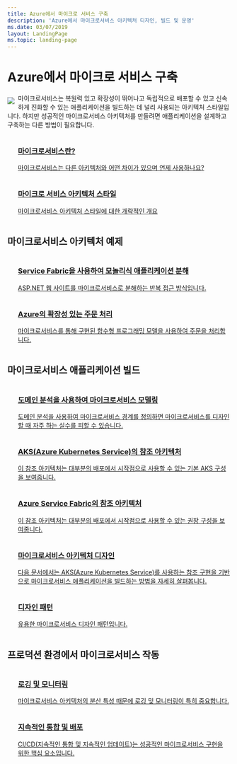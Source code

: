 ```yaml
---
title: Azure에서 마이크로 서비스 구축
description: 'Azure에서 마이크로서비스 아키텍처 디자인, 빌드 및 운영'
ms.date: 03/07/2019
layout: LandingPage
ms.topic: landing-page
---
```


# <a name="building-microservices-on-azure"></a>Azure에서 마이크로 서비스 구축

<!-- markdownlint-disable MD033 -->

<img src="../_images/microservices.svg" style="float:left; margin-top:8px; margin-right:8px; max-width: 80px; max-height: 80px;"/>

마이크로서비스는 복원력 있고 확장성이 뛰어나고 독립적으로 배포할 수 있고 신속하게 진화할 수 있는 애플리케이션을 빌드하는 데 널리 사용되는 아키텍처 스타일입니다. 하지만 성공적인 마이크로서비스 아키텍처를 만들려면 애플리케이션을 설계하고 구축하는 다른 방법이 필요합니다.

<ul  class="panelContent cardsZ">
<li style="display: flex; flex-direction: column;">
    <a href="./introduction.md" style="display: flex; flex-direction: column; flex: 1 0 auto;">
        <div class="cardSize" style="flex: 1 0 auto; display: flex;">
            <div class="cardPadding" style="display: flex;">
                <div class="card">
                    <div class="cardText">
                        <h3>마이크로서비스란?</h3>
                        <p>마이크로서비스는 다른 아키텍처와 어떤 차이가 있으며 언제 사용하나요?</p>
                    </div>
                </div>
            </div>
        </div>
    </a>
</li>
<li style="display: flex; flex-direction: column;">
    <a href="../guide/architecture-styles/microservices.md" style="display: flex; flex-direction: column; flex: 1 0 auto;">
        <div class="cardSize" style="flex: 1 0 auto; display: flex;">
            <div class="cardPadding" style="display: flex;">
                <div class="card">
                    <div class="cardText">
                        <h3>마이크로 서비스 아키텍처 스타일</h3>
                        <p>마이크로서비스 아키텍처 스타일에 대한 개략적인 개요</p>
                    </div>
                </div>
            </div>
        </div>
    </a>
</li>
</ul>

## <a name="examples-of-microservices-architectures"></a>마이크로서비스 아키텍처 예제

<ul  class="panelContent cardsZ">
<li style="display: flex; flex-direction: column;">
    <a href="../example-scenario/infrastructure/service-fabric-microservices.md" style="display: flex; flex-direction: column; flex: 1 0 auto;">
        <div class="cardSize" style="flex: 1 0 auto; display: flex;">
            <div class="cardPadding" style="display: flex;">
                <div class="card">
                    <div class="cardText">
                        <h3>Service Fabric을 사용하여 모놀리식 애플리케이션 분해</h3>
                        <p>ASP.NET 웹 사이트를 마이크로서비스로 분해하는 반복 접근 방식입니다.</p>
                    </div>
                </div>
            </div>
        </div>
    </a>
</li>
<li style="display: flex; flex-direction: column;">
    <a href="../example-scenario/data/ecommerce-order-processing.md" style="display: flex; flex-direction: column; flex: 1 0 auto;">
        <div class="cardSize" style="flex: 1 0 auto; display: flex;">
            <div class="cardPadding" style="display: flex;">
                <div class="card">
                    <div class="cardText">
                        <h3>Azure의 확장성 있는 주문 처리</h3>
                        <p>마이크로서비스를 통해 구현된 함수형 프로그래밍 모델을 사용하여 주문을 처리합니다.</p>
                    </div>
                </div>
            </div>
        </div>
    </a>
</li>
</ul>

## <a name="build-a-microservices-application"></a>마이크로서비스 애플리케이션 빌드

<ul  class="panelContent cardsZ">
<li style="display: flex; flex-direction: column;">
    <a href="./model/domain-analysis.md" style="display: flex; flex-direction: column; flex: 1 0 auto;">
        <div class="cardSize" style="flex: 1 0 auto; display: flex;">
            <div class="cardPadding" style="display: flex;">
                <div class="card">
                    <div class="cardText">
                        <h3>도메인 분석을 사용하여 마이크로서비스 모델링</h3>
                        <p>도메인 분석을 사용하여 마이크로서비스 경계를 정의하면 마이크로서비스를 디자인할 때 자주 하는 실수를 피할 수 있습니다.</p>
                    </div>
                </div>
            </div>
        </div>
    </a>
</li>
<li style="display: flex; flex-direction: column;">
    <a href="../reference-architectures/microservices/aks.md" style="display: flex; flex-direction: column; flex: 1 0 auto;">
        <div class="cardSize" style="flex: 1 0 auto; display: flex;">
            <div class="cardPadding" style="display: flex;">
                <div class="card">
                    <div class="cardText">
                        <h3>AKS(Azure Kubernetes Service)의 참조 아키텍처</h3>
                        <p>이 참조 아키텍처는 대부분의 배포에서 시작점으로 사용할 수 있는 기본 AKS 구성을 보여줍니다.</p>
                    </div>
                </div>
            </div>
        </div>
    </a>
</li>
<li style="display: flex; flex-direction: column;">
    <a href="../reference-architectures/microservices/service-fabric.md" style="display: flex; flex-direction: column; flex: 1 0 auto;">
        <div class="cardSize" style="flex: 1 0 auto; display: flex;">
            <div class="cardPadding" style="display: flex;">
                <div class="card">
                    <div class="cardText">
                        <h3>Azure Service Fabric의 참조 아키텍처</h3>
                        <p>이 참조 아키텍처는 대부분의 배포에서 시작점으로 사용할 수 있는 권장 구성을 보여줍니다.</p>
                    </div>
                </div>
            </div>
        </div>
    </a>
</li>
<li style="display: flex; flex-direction: column;">
    <a href="./design/index.md" style="display: flex; flex-direction: column; flex: 1 0 auto;">
        <div class="cardSize" style="flex: 1 0 auto; display: flex;">
            <div class="cardPadding" style="display: flex;">
                <div class="card">
                    <div class="cardText">
                        <h3>마이크로서비스 아키텍처 디자인</h3>
                        <p>다음 문서에서는 AKS(Azure Kubernetes Service)를 사용하는 참조 구현을 기반으로 마이크로서비스 애플리케이션을 빌드하는 방법을 자세히 살펴봅니다.</p>
                    </div>
                </div>
            </div>
        </div>
    </a>
</li>
<li style="display: flex; flex-direction: column;">
    <a href="./design/patterns.md" style="display: flex; flex-direction: column; flex: 1 0 auto;">
        <div class="cardSize" style="flex: 1 0 auto; display: flex;">
            <div class="cardPadding" style="display: flex;">
                <div class="card">
                    <div class="cardText">
                        <h3>디자인 패턴</h3>
                        <p>유용한 마이크로서비스 디자인 패턴입니다.</p>
                    </div>
                </div>
            </div>
        </div>
    </a>
</li>
</ul>

## <a name="operate-microservices-in-production"></a>프로덕션 환경에서 마이크로서비스 작동

<ul  class="panelContent cardsZ">
<li style="display: flex; flex-direction: column;">
    <a href="./logging-monitoring.md" style="display: flex; flex-direction: column; flex: 1 0 auto;">
        <div class="cardSize" style="flex: 1 0 auto; display: flex;">
            <div class="cardPadding" style="display: flex;">
                <div class="card">
                    <div class="cardText">
                        <h3>로깅 및 모니터링</h3>
                        <p>마이크로서비스 아키텍처의 분산 특성 때문에 로깅 및 모니터링이 특히 중요합니다.</p>
                    </div>
                </div>
            </div>
        </div>
    </a>
</li>
<li style="display: flex; flex-direction: column;">
    <a href="./ci-cd.md" style="display: flex; flex-direction: column; flex: 1 0 auto;">
        <div class="cardSize" style="flex: 1 0 auto; display: flex;">
            <div class="cardPadding" style="display: flex;">
                <div class="card">
                    <div class="cardText">
                        <h3>지속적인 통합 및 배포</h3>
                        <p>CI/CD(지속적인 통합 및 지속적인 업데이트)는 성공적인 마이크로서비스 구현을 위한 핵심 요소입니다.</p>
                    </div>
                </div>
            </div>
        </div>
    </a>
</li>
</ul>
